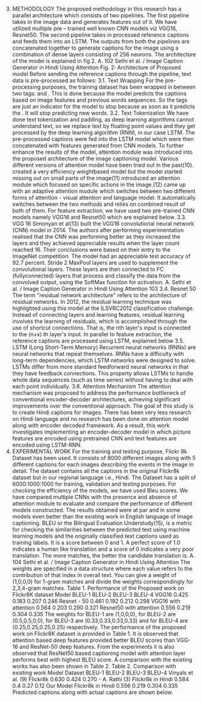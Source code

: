 3. METHODOLOGY
The proposed methodology in this research has a parallel architecture which consists of
two pipelines. The first pipeline takes in the image data and generates features out of it.
We have utilized multiple pre – trained well known CNN models viz VGG16, Resnet50.
The second pipeline takes in processed reference captions and feeds them into an LSTM.
The outputs from both the pipelines are concatenated together to generate captions for
the image using a combination of dense layers consisting of 256 neurons. The
architecture of the model is explained in fig 2.
A. 102 Sethi et al. / Image Caption Generator in Hindi Using Attention
Fig. 2: Architecture of Proposed model
Before sending the reference captions through the pipeline, text data is pre-processed
as follows:
3.1. Text Wrapping
For the pre-processing purposes, the training dataset has been wrapped in between two
tags: <startseq> and <endseq>. This is done because the model predicts the captions
based on image features and previous words sequences. So the tags are just an indicator
for the model to stop because as soon as it predicts the <endseq>. It will stop predicting
new words.
3.2. Text Tokenization
We have done text tokenization and padding, as deep learning algorithms cannot
understand text, so we replace text by floating point values and they get processed by the
deep learning algorithm (RNN), in our case LSTM. The pre-processed captions were fed
into the LSTM model which were then concatenated with features generated from CNN
models.
To further enhance the results of the model, attention module was introduced into
the proposed architecture of the image captioning model. Various different versions of
attention model have been tried out in the past(10). created a very efficiency weightbased
model but the model started missing out on small parts of the image(11) introduced
an attention module which focused on specific actions in the image.(12) came up with
an adaptive attention module which switches between two different forms of attention -
visual attention and language model. It automatically switches between the two methods
and relies on combined result of both of them.
For feature extraction, we have used two pre-trained CNN models namely VGG16
and Resnet50 which are explained below.
3.3. VGG 16
Simonyan et al(13) built the VGG16 convolutional neural network (CNN) model in 2014.
The authors after performing experimentation realised that the CNN was performing
better as they increased the layers and they achieved appreciable results when the layer
count reached 16.
Their conclusions were based on their entry to the ImageNet competition. The model
had an appreciable test accuracy of 92.7 percent. Stride 2 MaxPool layers are used to
supplement the convolutional layers. These layers are then connected to FC (fullyconnected)
layers that process and classify the data from the convolved output, using the
SoftMax function for activation.
A. Sethi et al. / Image Caption Generator in Hindi Using Attention 103
3.4. Resnet 50
The term "residual network architecture" refers to the architecture of residual networks.
In 2012, the residual learning technique was highlighted using this model at the
ILSVRC2012 classification challenge.
Instead of connecting layers and learning features, residual learning involves the
learning of residuals, which is accomplished through the use of shortcut connections.
That is, the nth layer's input is connected to the (n+x) th layer's input.
In parallel to feature extraction, the reference captions are processed using LSTM,
explained below
3.5. LSTM (Long Short-Term Memory)
Recurrent neural networks (RNNs) are neural networks that repeat themselves. RNNs
have a difficulty with long-term dependencies, which LSTM networks were designed to
solve.
LSTMs differ from more standard feedforward neural networks in that they have
feedback connections. This property allows LSTMs to handle whole data sequences
(such as time series) without having to deal with each point individually.
3.6. Attention Mechanism
The attention mechanism was proposed to address the performance bottleneck of
conventional encoder-decoder architectures, achieving significant improvements over
the conventional approach.
The goal of this study is to create Hindi captions for images. There has been very
less research on Hindi language and no research has been done on attention model along
with encoder decoded framework. As a result, this work investigates implementing an
encoder-decoder model in which picture features are encoded using pretrained CNN and
text features are encoded using LSTM-RNN.
4. EXPERIMENTAL WORK
For the training and testing purpose, Flickr 8k Dataset has been used. It consists of 8000
different images along with 5 different captions for each images describing the events in
the image in detail. The dataset contains all the captions in the original Flickr8k dataset
but in our regional language i.e., Hindi. The Dataset has a split of 6000:1000:1000 for
training, validation and testing purposes.
For checking the efficiency of the models, we have used Bleu scores.
We have compared multiple CNNs with the presence and absence of attention
module to evaluate and compare the performance of different models constructed. The
results obtained were at par and in some models even better than the existing work in
English language of Image captioning.
BLEU or the Bilingual Evaluation Understudy(15), is a metric for checking the
similarities between the predicted text using machine learning models and the originally
classified text captions used as training labels. It is a score between 0 and 1. A perfect
score of 1.0 indicates a human like translation and a score of 0 indicates a very poor
translation. The more matches, the better the candidate translation is.
A. 104 Sethi et al. / Image Caption Generator in Hindi Using Attention
The weights are specified in a data structure where each value refers to the
contribution of that index in overall text. You can give a weight of (1,0,0,0) for 1-gram
matches and divide the weights correspondingly for 2,3,4-gram matches.
Table 1. Performance of the Proposed work on Flickr8K dataset
Model BLEU-1 BLEU-2 BLEU-3 BLEU-4
VGG16 0.425 0.183 0.207 0.246
Resnet - 50 0.461 0.192 0.212 0.298
VGG16 with
attention
0.564 0.203 0.290 0.321
Resnet50 with
attention
0.556 0.219 0.304 0.335
The weights for BLEU-1 are (1,0,0,0), for BLEU-2 are (0.5,0.5,0,0), for BLEU-3 are
(0.33,0.33,0.33,0.33) and for BLEU-4 are (0.25,0.25,0.25,0.25) respectively.
The performance of the proposed work on Flickr8K dataset is provided in Table 1.
It is observed that attention based deep features provided better BLEU scores than VGG-
16 and ResNet-50 deep features. From the experiments it is also observed that ResNet50
based captioning model with attention layer performs best with highest BLEU score. A
comparison with the existing works has also been shown in Table 2.
Table 2. Comparison with existing work
Model Dataset BLEU-1 BLEU-2 BLEU-3 BLEU-4
Vinyals et al. (9) Flickr8k 0.630 0.424 0.270 -
A. Rathi (3)
Flickr8k
in Hindi
0.584 0.4 0.27 0.12
Our Model
Flickr8k
in Hindi
0.556 0.219 0.304 0.335
Predicted captions along with actual captions are shown below.